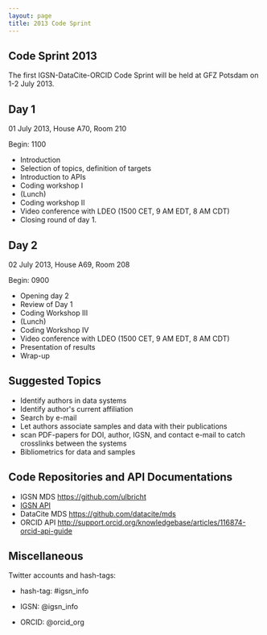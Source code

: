 ```yaml
---
layout: page
title: 2013 Code Sprint
---
```


## Code Sprint 2013 ##

The first IGSN-DataCite-ORCID Code Sprint will be held at GFZ Potsdam on 1-2 July 2013.

## Day 1 ##

01 July 2013, House A70, Room 210

Begin: 1100

  * Introduction
  * Selection of topics, definition of targets
  * Introduction to APIs
  * Coding workshop I
  * (Lunch)
  * Coding workshop II
  * Video conference with LDEO (1500 CET, 9 AM EDT, 8 AM CDT)
  * Closing round of day 1.


## Day 2 ##


02 July 2013, House A69, Room 208

Begin: 0900

  * Opening day 2
  * Review of Day 1
  * Coding Workshop III
  * (Lunch)
  * Coding Workshop IV
  * Video conference with LDEO (1500 CET, 9 AM EDT, 8 AM CDT)
  * Presentation of results
  * Wrap-up
  
## Suggested Topics ##

  * Identify authors in data systems
  * Identify author's current affiliation
  * Search by e-mail
  * Let authors associate samples and data with their publications
  * scan PDF-papers for DOI, author, IGSN, and contact e-mail to catch crosslinks between the systems
  * Bibliometrics for data and samples

## Code Repositories and API Documentations ##

  * IGSN MDS <https://github.com/ulbricht>
  * [IGSN API](../registration) 
  * DataCite MDS <https://github.com/datacite/mds>
  * ORCID API <http://support.orcid.org/knowledgebase/articles/116874-orcid-api-guide>

## Miscellaneous ##

Twitter accounts and hash-tags:

  * hash-tag: #igsn_info

  * IGSN: @igsn_info
  * ORCID: @orcid_org
